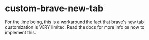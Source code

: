# custom-brave-new-tab
For the time being, this is a workaround the fact that brave's new tab customization is VERY limited. Read the docs for more info on how to implement this.
